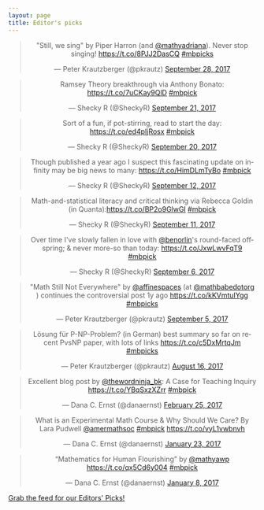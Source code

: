 ```yaml
---
layout: page
title: Editor's picks
---
```


<blockquote class="twitter-tweet" align="center" data-width="500"><p lang="en" dir="ltr">&quot;Still, we sing&quot; by Piper Harron (and <a href="https://twitter.com/mathyadriana?ref_src=twsrc%5Etfw">@mathyadriana</a>). Never stop singing! <a href="https://t.co/8PJJ2DasCQ">https://t.co/8PJJ2DasCQ</a> <a href="https://twitter.com/hashtag/mbpicks?src=hash&amp;ref_src=twsrc%5Etfw">#mbpicks</a></p>&mdash; Peter Krautzberger (@pkrautz) <a href="https://twitter.com/pkrautz/status/913342205267529729?ref_src=twsrc%5Etfw">September 28, 2017</a></blockquote>

<blockquote class="twitter-tweet" align="center" data-width="500"><p lang="en" dir="ltr">Ramsey Theory breakthrough via Anthony Bonato: <a href="https://t.co/7uCKay9QlD">https://t.co/7uCKay9QlD</a> <a href="https://twitter.com/hashtag/mbpick?src=hash&amp;ref_src=twsrc%5Etfw">#mbpick</a></p>&mdash; Shecky R (@SheckyR) <a href="https://twitter.com/SheckyR/status/910847128200732674?ref_src=twsrc%5Etfw">September 21, 2017</a></blockquote>

<blockquote class="twitter-tweet" align="center" data-width="500"><p lang="en" dir="ltr">Sort of a fun, if pot-stirring, read to start the day: <a href="https://t.co/ed4pIjRosx">https://t.co/ed4pIjRosx</a> <a href="https://twitter.com/hashtag/mbpick?src=hash&amp;ref_src=twsrc%5Etfw">#mbpick</a></p>&mdash; Shecky R (@SheckyR) <a href="https://twitter.com/SheckyR/status/910477453826633728?ref_src=twsrc%5Etfw">September 20, 2017</a></blockquote>

<blockquote class="twitter-tweet" align="center" data-width="500"><p lang="en" dir="ltr">Though published a year ago I suspect this fascinating update on infinity may be big news to many: <a href="https://t.co/HimDLmTyBo">https://t.co/HimDLmTyBo</a> <a href="https://twitter.com/hashtag/mbpick?src=hash&amp;ref_src=twsrc%5Etfw">#mbpick</a></p>&mdash; Shecky R (@SheckyR) <a href="https://twitter.com/SheckyR/status/907635600282583040?ref_src=twsrc%5Etfw">September 12, 2017</a></blockquote>

<blockquote class="twitter-tweet" align="center" data-width="500"><p lang="en" dir="ltr">Math-and-statistical literacy and critical thinking via Rebecca Goldin (in Quanta):<a href="https://t.co/BP2o9GlwGI">https://t.co/BP2o9GlwGI</a> <a href="https://twitter.com/hashtag/mbpick?src=hash&amp;ref_src=twsrc%5Etfw">#mbpick</a></p>&mdash; Shecky R (@SheckyR) <a href="https://twitter.com/SheckyR/status/907359728497577984?ref_src=twsrc%5Etfw">September 11, 2017</a></blockquote>

<blockquote class="twitter-tweet" align="center" data-width="500"><p lang="en" dir="ltr">Over time I&#39;ve slowly fallen in love with <a href="https://twitter.com/benorlin?ref_src=twsrc%5Etfw">@benorlin</a>&#39;s round-faced offspring; &amp; never more-so than today: <a href="https://t.co/JxwLwvFqT9">https://t.co/JxwLwvFqT9</a> <a href="https://twitter.com/hashtag/mbpick?src=hash&amp;ref_src=twsrc%5Etfw">#mbpick</a></p>&mdash; Shecky R (@SheckyR) <a href="https://twitter.com/SheckyR/status/905484720410157056?ref_src=twsrc%5Etfw">September 6, 2017</a></blockquote>

<blockquote class="twitter-tweet" align="center" data-width="500"><p lang="en" dir="ltr">&quot;Math Still Not Everywhere&quot; by <a href="https://twitter.com/affinespaces?ref_src=twsrc%5Etfw">@affinespaces</a> (at <a href="https://twitter.com/mathbabedotorg?ref_src=twsrc%5Etfw">@mathbabedotorg</a> ) continues the controversial post 1y ago <a href="https://t.co/kKVmtuIYgg">https://t.co/kKVmtuIYgg</a> <a href="https://twitter.com/hashtag/mbpicks?src=hash&amp;ref_src=twsrc%5Etfw">#mbpicks</a></p>&mdash; Peter Krautzberger (@pkrautz) <a href="https://twitter.com/pkrautz/status/905110416598192129?ref_src=twsrc%5Etfw">September 5, 2017</a></blockquote>

<blockquote class="twitter-tweet" align="center" data-width="500"><p lang="de" dir="ltr">Lösung für P-NP-Problem? (in German) best summary so far on recent PvsNP paper, with lots of links  <a href="https://t.co/c5DxMrtqJm">https://t.co/c5DxMrtqJm</a> <a href="https://twitter.com/hashtag/mbpicks?src=hash&amp;ref_src=twsrc%5Etfw">#mbpicks</a></p>&mdash; Peter Krautzberger (@pkrautz) <a href="https://twitter.com/pkrautz/status/897866797969440769?ref_src=twsrc%5Etfw">August 16, 2017</a></blockquote>

<blockquote class="twitter-tweet" align="center" data-width="500"><p lang="en" dir="ltr">Excellent blog post by <a href="https://twitter.com/thewordninja_bk?ref_src=twsrc%5Etfw">@thewordninja_bk</a>:  A Case for Teaching Inquiry <a href="https://t.co/YBqSxzXZrr">https://t.co/YBqSxzXZrr</a> <a href="https://twitter.com/hashtag/mbpick?src=hash&amp;ref_src=twsrc%5Etfw">#mbpick</a></p>&mdash; Dana C. Ernst (@danaernst) <a href="https://twitter.com/danaernst/status/835286115217096705?ref_src=twsrc%5Etfw">February 25, 2017</a></blockquote>

<blockquote class="twitter-tweet" align="center" data-width="500"><p lang="en" dir="ltr">What is an Experimental Math Course &amp; Why Should We Care? By Lara Pudwell <a href="https://twitter.com/amermathsoc?ref_src=twsrc%5Etfw">@amermathsoc</a> <a href="https://twitter.com/hashtag/mbpick?src=hash&amp;ref_src=twsrc%5Etfw">#mbpick</a> <a href="https://t.co/vyL1vwbnvh">https://t.co/vyL1vwbnvh</a></p>&mdash; Dana C. Ernst (@danaernst) <a href="https://twitter.com/danaernst/status/823669011028197377?ref_src=twsrc%5Etfw">January 23, 2017</a></blockquote>

<blockquote class="twitter-tweet" align="center" data-width="500"><p lang="en" dir="ltr">“Mathematics for Human Flourishing” by <a href="https://twitter.com/mathyawp?ref_src=twsrc%5Etfw">@mathyawp</a> <a href="https://t.co/qx5Cd6y004">https://t.co/qx5Cd6y004</a> <a href="https://twitter.com/hashtag/mbpick?src=hash&amp;ref_src=twsrc%5Etfw">#mbpick</a></p>&mdash; Dana C. Ernst (@danaernst) <a href="https://twitter.com/danaernst/status/818162164934422531?ref_src=twsrc%5Etfw">January 8, 2017</a></blockquote>

<p> <a href="editors-picks.xml">Grab the feed for our Editors' Picks!</a></p>
<script async src="https://platform.twitter.com/widgets.js" charset="utf-8"></script>
